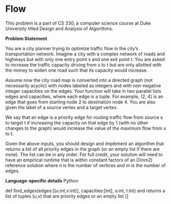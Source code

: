 # Flow

This problem is a part of CS 330, a computer science course at Duke University titled Design and Analysis of Algorithms. 

**Problem Statement**

You are a city planner trying to optimize traffic flow in the city’s transportation network. Imagine a city with a complex network of roads and highways but with only one entry point s and one exit point t. You are asked to increase the traffic capacity driving from s to t but are only allotted with the money to widen one road such that its capacity would increase.

Assume now the city road map is converted into a directed graph (not necessarily acyclic) with nodes labeled as integers and with non-negative integer capacities on the edges. Your function will take in two parallel lists edges and capacities, where each edge is a tuple. For example, (2, 4) is an edge that goes from starting node 2 to destination node 4. You are also given the label of a source vertex and a target vertex.

We say that an edge is a priority edge for routing traffic flow from source s to target t if increasing the capacity on that edge by 1 (with no other changes to the graph) would increase the value of the maximum flow from s to t.

Given the above inputs, you should design and implement an algorithm that returns a list of all priority edges in the graph (or an empty list if there are none). The list can be in any order. For full credit, your solution will need to have an empirical runtime that is within constant factors of an O(nm2) reference solution where n is the number of vertices and m is the number of edges.

**Language-specific details** 
Python

def find_edges(edges:[(u:int,v:int)], capacities:[int], s:int, t:int) and returns a list of tuples (u,v) that are priority edges or an empty list []
